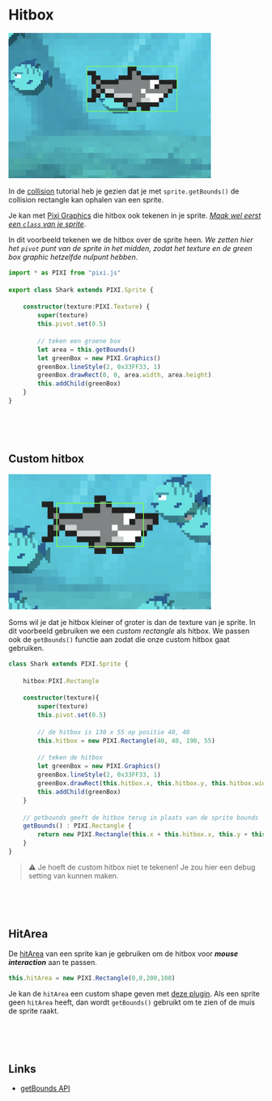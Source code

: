 # Hitbox

![hitbox](./hitboxa.png)

In de [collision](./collision.md) tutorial heb je gezien dat je met `sprite.getBounds()` de collision rectangle kan ophalen van een sprite.

Je kan met [Pixi Graphics](https://pixijs.io/examples/#/graphics/simple.js) die hitbox ook tekenen in je sprite. [*Maak wel eerst een `class` van je sprite*](./pixi-oop.md).

In dit voorbeeld tekenen we de hitbox over de sprite heen. *We zetten hier het `pivot` punt van de sprite in het midden, zodat het texture en de green box graphic hetzelfde nulpunt hebben*.

```typescript
import * as PIXI from "pixi.js"

export class Shark extends PIXI.Sprite {

    constructor(texture:PIXI.Texture) {
        super(texture)
        this.pivot.set(0.5)

        // teken een groene box
        let area = this.getBounds()
        let greenBox = new PIXI.Graphics()
        greenBox.lineStyle(2, 0x33FF33, 1)
        greenBox.drawRect(0, 0, area.width, area.height)
        this.addChild(greenBox)
    }
}
```

<br>
<br>
<br>

## Custom hitbox

![boxb](./hitboxb.png)

Soms wil je dat je hitbox kleiner of groter is dan de texture van je sprite. In dit voorbeeld gebruiken we een *custom rectangle* als hitbox. We passen ook de `getBounds()` functie aan zodat die onze custom hitbox gaat gebruiken.

```typescript
class Shark extends PIXI.Sprite {

    hitbox:PIXI.Rectangle

    constructor(texture){
        super(texture)
        this.pivot.set(0.5)

        // de hitbox is 130 x 55 op positie 40, 40
        this.hitbox = new PIXI.Rectangle(40, 40, 190, 55)

        // teken de hitbox
        let greenBox = new PIXI.Graphics()
        greenBox.lineStyle(2, 0x33FF33, 1)
        greenBox.drawRect(this.hitbox.x, this.hitbox.y, this.hitbox.width, this.hitbox.height)
        this.addChild(greenBox)
    }

    // getbounds geeft de hitbox terug in plaats van de sprite bounds
    getBounds() : PIXI.Rectangle {
        return new PIXI.Rectangle(this.x + this.hitbox.x, this.y + this.hitbox.y, this.hitbox.width, this.hitbox.height)
    }
}
```

> ⚠️ Je hoeft de custom hitbox niet te tekenen! Je zou hier een debug setting van kunnen maken.

<br>
<br>
<br>

## HitArea

De [hitArea](https://pixijs.download/dev/docs/PIXI.Sprite.html#hitArea) van een sprite kan je gebruiken om de hitbox voor ***mouse interaction*** aan te passen.

```typescript
this.hitArea = new PIXI.Rectangle(0,0,200,100)
```

Je kan de `hitArea` een custom shape geven met [deze plugin](https://www.npmjs.com/package/hitarea-shapes). Als een sprite geen `hitArea` heeft, dan wordt `getBounds()` gebruikt om te zien of de muis de sprite raakt.

<br>
<br>
<br>

## Links

- [getBounds API](https://pixijs.download/dev/docs/PIXI.Sprite.html#getBounds) 